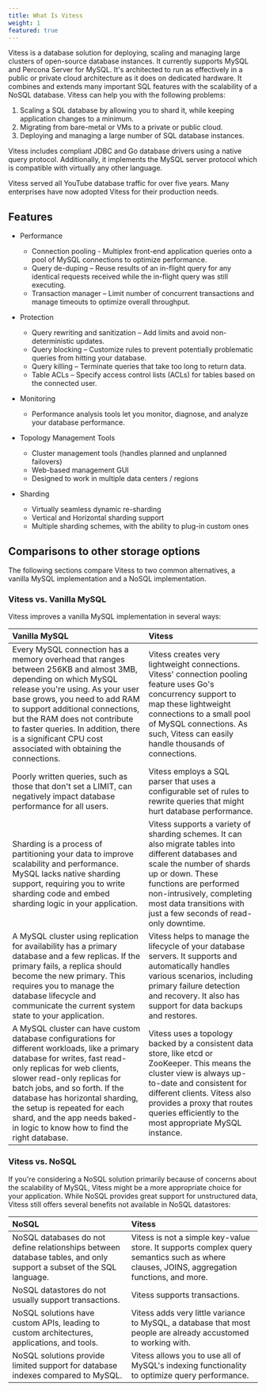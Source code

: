 ```yaml
---
title: What Is Vitess
weight: 1
featured: true
---
```


Vitess is a database solution for deploying, scaling and managing large clusters of open-source database instances. It currently supports MySQL and Percona Server for MySQL. It's architected to run as effectively in a public or private cloud architecture as it does on dedicated hardware. It combines and extends many important SQL features with the scalability of a NoSQL database. Vitess can help you with the following problems:

1. Scaling a SQL database by allowing you to shard it, while keeping application changes to a minimum.
2. Migrating from bare-metal or VMs to a private or public cloud.
3. Deploying and managing a large number of SQL database instances.

Vitess includes compliant JDBC and Go database drivers using a native query protocol. Additionally, it implements the MySQL server protocol which is compatible with virtually any other language.

Vitess served all YouTube database traffic for over five years. Many enterprises have now adopted Vitess for their production needs.

## Features

* Performance
    - Connection pooling - Multiplex front-end application queries onto a pool of MySQL connections to optimize performance.
    - Query de-duping – Reuse results of an in-flight query for any identical requests received while the in-flight query was still executing.
    - Transaction manager – Limit number of concurrent transactions and manage timeouts to optimize overall throughput.

* Protection
    - Query rewriting and sanitization – Add limits and avoid non-deterministic updates.
    - Query blocking – Customize rules to prevent potentially problematic queries from hitting your database.
    - Query killing – Terminate queries that take too long to return data.
    - Table ACLs – Specify access control lists (ACLs) for tables based on the connected user.

* Monitoring
    - Performance analysis tools let you monitor, diagnose, and analyze your database performance.

* Topology Management Tools
    - Cluster management tools (handles planned and unplanned failovers)
    - Web-based management GUI
    - Designed to work in multiple data centers / regions

* Sharding
    - Virtually seamless dynamic re-sharding
    - Vertical and Horizontal sharding support
    - Multiple sharding schemes, with the ability to plug-in custom ones

## Comparisons to other storage options

The following sections compare Vitess to two common alternatives, a vanilla MySQL implementation and a NoSQL implementation.

### Vitess vs. Vanilla MySQL

Vitess improves a vanilla MySQL implementation in several ways:

| Vanilla MySQL | Vitess |
|:--|:--|
| Every MySQL connection has a memory overhead that ranges between 256KB and almost 3MB, depending on which MySQL release you're using. As your user base grows, you need to add RAM to support additional connections,  but the RAM does not contribute to faster queries. In addition, there is a significant CPU cost associated with obtaining the connections.              | Vitess creates very lightweight connections. Vitess' connection pooling feature uses Go's concurrency support to map these lightweight connections to a small pool of MySQL connections. As such, Vitess can easily handle thousands of connections.     |
| Poorly written queries, such as those that don't set a LIMIT, can negatively impact database performance for all users.                                                                                                                                                                                                                                                           | Vitess employs a SQL parser that uses a configurable set of rules to rewrite queries that might hurt database performance.                                                                                                                                                       |
| Sharding is a process of partitioning your data to improve scalability and performance. MySQL lacks native sharding support, requiring you to write sharding code and embed sharding logic in your application.                                                                                                                                                                 | Vitess supports a variety of sharding schemes. It can also migrate tables into different databases and scale the number of shards up or down. These functions are performed non-intrusively, completing most data transitions with just a few seconds of read-only downtime.  |
| A MySQL cluster using replication for availability has a primary database and a few replicas. If the primary fails, a replica should become the new primary. This requires you to manage the database lifecycle and communicate the current system state to your application.                                                                                                     | Vitess helps to manage the lifecycle of your database servers. It supports and automatically handles various scenarios, including primary failure detection and recovery. It also has support for data backups and restores.                                                                                                          |
| A MySQL cluster can have custom database configurations for different workloads, like a primary database for writes, fast read-only replicas for web clients, slower read-only replicas for batch jobs, and so forth. If the database has horizontal sharding, the setup is repeated for each shard, and the app needs baked-in logic to know how to find the right  database. | Vitess uses a topology backed by a consistent data store, like etcd or ZooKeeper. This means the cluster view is always up-to-date and consistent for different clients. Vitess also provides a proxy that routes queries efficiently to the most appropriate MySQL instance. |


### Vitess vs. NoSQL

If you're considering a NoSQL solution primarily because of concerns about the scalability of MySQL, Vitess might be a more appropriate choice for your application. While NoSQL provides great support for unstructured data, Vitess still offers several benefits not available in NoSQL datastores:

| NoSQL | Vitess |
|:--|:--|
| NoSQL databases do not define relationships between database tables, and only support a subset of the SQL language. | Vitess is not a simple key-value store. It supports complex query semantics such as where clauses, JOINS, aggregation functions, and more.  |
| NoSQL datastores do not usually support transactions.                                                               | Vitess supports transactions.                                                                                                               |
| NoSQL solutions have custom APIs, leading to custom architectures, applications, and tools.                         | Vitess adds very little variance to MySQL, a database that most people are already accustomed to working with.                              |
| NoSQL solutions provide limited support for database indexes compared to MySQL.                                     | Vitess allows you to use all of MySQL's indexing functionality to optimize query performance.                                               |
